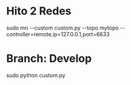 # Hito 2 Redes

sudo mn --custom custom.py --topo mytopo --controller=remote,ip=127.0.0.1,port=6633


# Branch: Develop

sudo python custom.py